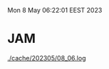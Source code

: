 Mon  8 May 06:22:01 EEST 2023
# JAM
<a href='./cache/202305/08_06.log'>./cache/202305/08_06.log</a>
